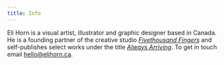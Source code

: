 ```yaml
---
title: Info
---
```


Eli Horn is a visual artist, illustrator and graphic designer based in Canada. He is a founding partner of the creative studio [_Fivethousand Fingers_](https://fivethousandfingers.com) and self-publishes select works under the title [_Always Arriving_](https://fivethousandfingers.com). To get in touch email hello@elihorn.ca.
